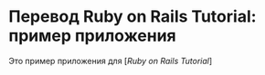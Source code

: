 # Перевод Ruby on Rails Tutorial: пример приложения

Это пример приложения для
[*Ruby on Rails Tutorial*]
